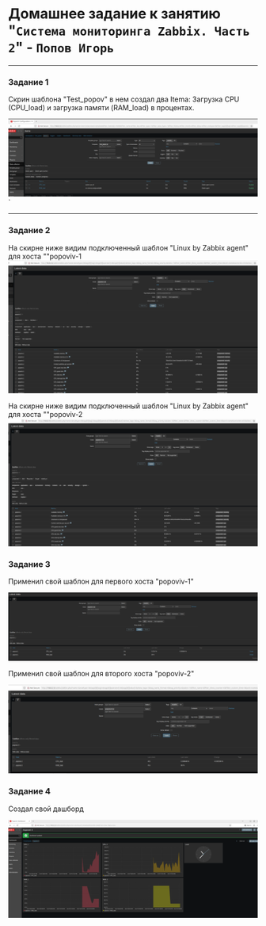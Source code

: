 # Домашнее задание к занятию "`Система мониторинга Zabbix. Часть 2`" - `Попов Игорь`

---

### Задание 1

Скрин шаблона "Test_popov" в нем создал два Itema: Загрузка CPU (CPU_load) и загрузка памяти (RAM_load) в процентах.

![Скрин шаблона](https://github.com/garkitt/popov-zabbix/blob/9892ecfb89d9000b0f921af0d34b4eab1e5cb28c/img/Temp_1.png)`


---

### Задание 2

На скирне ниже видим подключенный шаблон "Linux by Zabbix agent" для хоста ""popoviv-1
![host1](https://github.com/garkitt/popov-zabbix/blob/35d450ee6a33ece956d2366b4bba1cab7fae4ddc/img/Temp2-1.png)


На скирне ниже видим подключенный шаблон "Linux by Zabbix agent" для хоста ""popoviv-2
![host1](https://github.com/garkitt/popov-zabbix/blob/35d450ee6a33ece956d2366b4bba1cab7fae4ddc/img/Temp2-2.png)


### Задание 3

Применил свой шаблон для первого хоста "popoviv-1"

![popoviv-1](https://github.com/garkitt/popov-zabbix/blob/a098528bceef0e35eeee9786ce823228779d5595/img/3-1.png)

Применил свой шаблон для второго хоста "popoviv-2"

![popoviv-1](https://github.com/garkitt/popov-zabbix/blob/a098528bceef0e35eeee9786ce823228779d5595/img/3-2.png)


### Задание 4

Создал свой дашборд

![dash](https://github.com/garkitt/popov-zabbix/blob/78eef31d8e2b6ac83cadfa65ece2c4e42f9a653f/img/Dash.png)